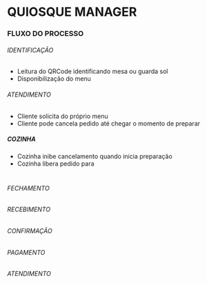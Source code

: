 # QUIOSQUE MANAGER



### FLUXO DO PROCESSO

 ###### IDENTIFICAÇÃO

 - Leitura do QRCode identificando mesa ou guarda sol
 - Disponibilização do menu

###### ATENDIMENTO

 - Cliente solicita do próprio menu
 - Cliente pode cancela pedido até chegar o momento de preparar
 
 ##### COZINHA
 
 - Cozinha inibe cancelamento quando inicia preparação
 - Cozinha libera pedido para 
#
###### FECHAMENTO

###### RECEBIMENTO

###### CONFIRMAÇÃO

###### PAGAMENTO

###### ATENDIMENTO

